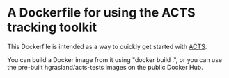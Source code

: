# A Dockerfile for using the ACTS tracking toolkit

This Dockerfile is intended as a way to quickly get started with [ACTS](
https://acts.web.cern.ch/ACTS/).

You can build a Docker image from it using "docker build .", or you can use the pre-built hgrasland/acts-tests images on the public Docker Hub.
